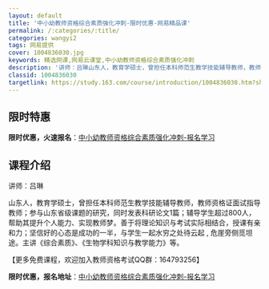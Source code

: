 ```yaml
---
layout: default
title: '中小幼教师资格综合素质强化冲刺-限时优惠-网易精品课'
permalink: /:categories/:title/
categories: wangyi2
tags: 网易提供
cover: 1004836030.jpg
keywords: 精选网课,网易云课堂,中小幼教师资格综合素质强化冲刺
description: '讲师：吕琳山东人，教育学硕士，曾担任本科师范生教学技能辅导教师，教师资格证面试指导教师；参与山东省级课题的研究，同时发表'
classid: 1004836030
targetlink: https://study.163.com/course/introduction/1004836030.htm?share=1&shareId=1025206652&utm_campaign=share&utm_medium=iphoneShare&utm_source=&utm_u=1025206652
---
```


## 限时特惠

**限时优惠，火速报名**：[中小幼教师资格综合素质强化冲刺-报名学习](https://study.163.com/course/introduction/1004836030.htm?share=1&shareId=1025206652&utm_campaign=share&utm_medium=iphoneShare&utm_source=&utm_u=1025206652)

## 课程介绍

讲师：吕琳

山东人，教育学硕士，曾担任本科师范生教学技能辅导教师，教师资格证面试指导教师；参与山东省级课题的研究，同时发表科研论文1篇；辅导学生超过800人，帮助其提升个人能力、实现教师梦。善于将理论知识与考试实际相结合，授课有亲和力；坚信好的心态是成功的一半，与学生一起水穷之处待云起 , 危崖旁侧觅坦途。主讲《综合素质》、《生物学科知识与教学能力》等。

【更多免费课程，欢迎加入教师资格考试QQ群：164793256】

**限时优惠，报名地址**：[中小幼教师资格综合素质强化冲刺-报名学习](https://study.163.com/course/introduction/1004836030.htm?share=1&shareId=1025206652&utm_campaign=share&utm_medium=iphoneShare&utm_source=&utm_u=1025206652)

